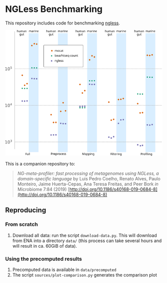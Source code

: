 # NGLess Benchmarking

This repository includes code for benchmarking [ngless](https://ngless.embl.de).

![Result](benchmark.png)

This is a companion repository to:

> _NG-meta-profiler: fast processing of metagenomes using NGLess, a
> domain-specific language_ by Luis Pedro Coelho, Renato Alves, Paulo Monteiro,
> Jaime Huerta-Cepas, Ana Teresa Freitas, and Peer Bork _in_ Microbiome 7:84 (2019)
> [http://doi.org/10.1186/s40168-019-0684-8](http://doi.org/10.1186/s40168-019-0684-8)


## Reproducing

### From scratch

1. Download all data: run the script `download-data.py`. This will download
from ENA into a directory `data/` (this process can take several hours and will
result in ca. 60GiB of data).

### Using the precomputed results

1. Precomputed data is available in `data/precomputed`
2. The script `sources/plot-comparison.py` generates the comparison plot

